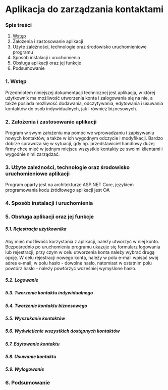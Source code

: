 # Aplikacja do zarządzania kontaktami

### Spis treści

1. [Wstęp](#1)
2. Założenia i zastosowanie aplikacji
3. Użyte zależności, technologie oraz środowisko uruchomieniowe programu
4. Sposób instalacji i uruchomienia
5. Obsługa aplikacji oraz jej funkcje
6. Podsumowanie

### <a id="1"> 1. Wstęp

Przedmiotem niniejszej dokumentacji technicznej jest aplikacja, w której użytkownik ma możliwość utworzenia konta i zalogowania się na nie,
a także posiada możliwość dodawania, odczytywania, edytowania i usuwania kontaktów do osób indywidualnych, jak i również biznesowych. 

### 2. Założenia i zastosowanie aplikacji

Program w swym założeniu ma pomóc we wprowadzaniu i zapisywaniu nowych kontaktów, a także w ich wygodnym odczycie i modyfikacji. 
Bardzo dobrze sprawdza się w sytuacji, gdy np. przedstawiciel handlowy dużej firmy chce mieć w jednym miejscu wszystkie kontakty ze swoimi klientami i wygodnie nimi zarządzać.

### 3. Użyte zależności, technologie oraz środowisko uruchomieniowe aplikacji

Program oparty jest na architekturze ASP.NET Core, językiem programowania kodu źródłowego aplikacji jest C#. 

### 4. Sposób instalacji i uruchomienia

### 5. Obsługa aplikacji oraz jej funkcje

##### 5.1. Rejestracja użytkownika

Aby mieć możliwość korzystania z aplikacji, należy utworzyć w niej konto. Bezpośrednio po uruchomieniu programu ukazuje się formularz logowania lub rejestracji, przy czym w celu utworzenia konta należy wybrać drugą opcję.
W celu rejestracji nowego konta, należy w polu e-mail wpisać swój adres e-mail, w polu hasło - dowolne hasło, natomiast w ostatnim polu powtórz hasło - należy powtórzyć wcześniej wymyślone hasło.

##### 5.2. Logowanie

##### 5.3. Tworzenie kontaktu indywidualnego

##### 5.4. Tworzenie kontaktu biznesowego

##### 5.5. Wyszukanie kontaktów

##### 5.6. Wyświetlenie wszystkich dostępnych kontaktów

##### 5.7. Edytowanie kontaktu

##### 5.8. Usuwanie kontaktu

##### 5.9. Wylogowanie

### 6. Podsumowanie
